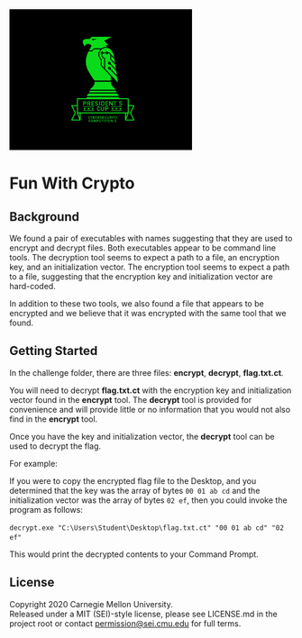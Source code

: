<img src="../../pc1-logo.png" height="250px">

# Fun With Crypto

## Background
We found a pair of executables with names suggesting that they are used to encrypt and decrypt files. Both executables
appear to be command line tools. The decryption tool seems to expect a path to a file, an encryption key, and an
initialization vector. The encryption tool seems to expect a path to a file, suggesting that the encryption key and
initialization vector are hard-coded.

In addition to these two tools, we also found a file that appears to be encrypted and we believe that it was encrypted
with the same tool that we found.

## Getting Started

In the challenge folder, there are three files: **encrypt**, **decrypt**, **flag.txt.ct**.

You will need to decrypt **flag.txt.ct** with the encryption key and initialization vector found in the **encrypt**
tool. The **decrypt** tool is provided for convenience and will provide little or no information that you would not also
find in the **encrypt** tool.

Once you have the key and initialization vector, the **decrypt** tool can be used to decrypt the flag.

For example:

If you were to copy the encrypted flag file to the Desktop, and you determined that the key was the array of bytes
`00 01 ab cd` and the initialization vector was the array of bytes `02 ef`, then you could invoke the program as
follows:

`decrypt.exe "C:\Users\Student\Desktop\flag.txt.ct" "00 01 ab cd" "02 ef"`

This would print the decrypted contents to your Command Prompt.

## License
Copyright 2020 Carnegie Mellon University.  
Released under a MIT (SEI)-style license, please see LICENSE.md in the project root or contact permission@sei.cmu.edu for full terms.
